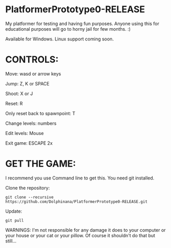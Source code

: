 # PlatformerPrototype0-RELEASE

My platformer for testing and having fun purposes. Anyone using this for educational purposes will go to horny jail for few months. :)

Available for Windows. Linux support coming soon.



# CONTROLS:

Move: wasd or arrow keys

Jump: Z, K or SPACE

Shoot: X or J

Reset: R

Only reset back to spawnpoint: T
  
Change levels: numbers

Edit levels: Mouse

Exit game: ESCAPE 2x






# GET THE GAME:


I recommend you use Command line to get this.
You need git installed.

  Clone the repository:
  
    git clone --recursive https://github.com/Dolphinana/PlatformerPrototype0-RELEASE.git
    
  Update:
  
  
    git pull




WARNINGS: I'm not responsible for any damage it does to your computer or your house or your cat or your pillow. Of course it shouldn't do that but still...

